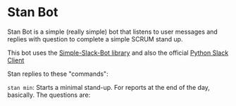 # Stan Bot

Stan Bot is a simple (really simple) bot that listens to user messages and replies with question to complete a simple SCRUM stand up.

This bot uses the [Simple-Slack-Bot library](https://github.com/GregHilston/Simple-Slack-Bot) and also the official [Python Slack Client](https://github.com/slackapi/python-slackclient)

Stan replies to these "commands":

`stan min`:
Starts a minimal stand-up. For reports at the end of the day, basically.
The questions are:
